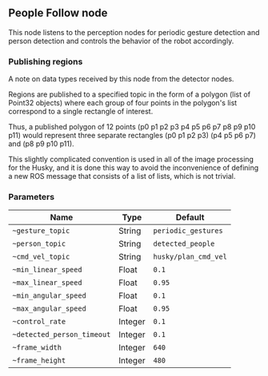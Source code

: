 ## People Follow node

This node listens to the perception nodes for periodic gesture detection
and person detection and controls the behavior of the robot accordingly.

### Publishing regions

A note on data types received by this node from the detector nodes.

Regions are published to a specified topic in the form of a polygon (list of Point32 objects) where each group of four points in the polygon's list correspond to a single rectangle of interest.

Thus, a published polygon of 12 points (p0 p1 p2 p3 p4 p5 p6 p7 p8 p9 p10 p11) would represent three separate rectangles (p0 p1 p2 p3) (p4 p5 p6 p7) and (p8 p9 p10 p11).

This slightly complicated convention is used in all of the image processing for the Husky, and it is done this way to avoid the inconvenience of defining a new ROS message that consists of a list of lists, which is not trivial.

### Parameters

| Name              | Type      | Default               |
| ----------------- | --------- | --------------------- |
| `~gesture_topic`  | String    | `periodic_gestures`   |
| `~person_topic`   | String    | `detected_people`     |
| `~cmd_vel_topic`  | String    | `husky/plan_cmd_vel`  |
| `~min_linear_speed` | Float | `0.1` |
| `~max_linear_speed` | Float | `0.95` |
| `~min_angular_speed` | Float | `0.1` |
| `~max_angular_speed` | Float | `0.95` |
| `~control_rate` | Integer | `0.1` |
| `~detected_person_timeout` | Integer | `0.1` |
| `~frame_width` | Integer | `640` |
| `~frame_height` | Integer | `480` |
